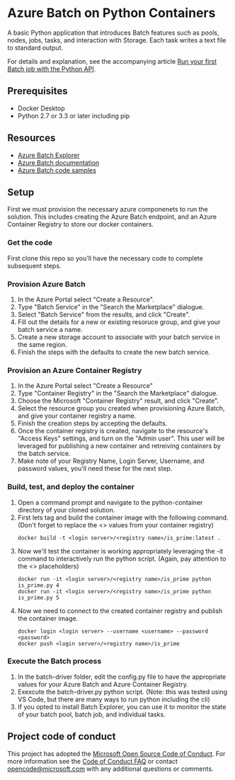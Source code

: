 
# Azure Batch on Python Containers

A basic Python application that introduces Batch features such as pools, nodes, jobs, tasks, and interaction with Storage. Each task writes a text file to standard output.

For details and explanation, see the accompanying article [Run your first Batch job with the Python API](https://docs.microsoft.com/azure/batch/quick-run-python).

## Prerequisites

- Docker Desktop
- Python 2.7 or 3.3 or later including pip

## Resources

- [Azure Batch Explorer](https://azure.github.io/BatchExplorer/)
- [Azure Batch documentation](https://docs.microsoft.com/azure/batch/)
- [Azure Batch code samples](https://github.com/Azure/azure-batch-samples)

## Setup

First we must provision the necessary azure componenets to run the solution.  This includes creating the Azure Batch endpoint, and an Azure Container Registry to store our docker containers.

### Get the code

First clone this repo so you'll have the necessary code to complete subsequent steps.

### Provision Azure Batch

1. In the Azure Portal select "Create a Resource".
1. Type "Batch Service" in the "Search the Marketplace" dialogue.
1. Select "Batch Service" from the results, and click "Create".
1. Fill out the details for a new or existing resoruce group, and give your batch service a name.
1. Create a new storage account to associate with your batch service in the same region.
1. Finish the steps with the defaults to create the new batch service.

### Provision an Azure Container Registry

1. In the Azure Portal select "Create a Resource"
1. Type "Container Registry" in the "Search the Marketplace" dialogue.
1. Choose the Microsoft "Container Registry" result, and click "Create".
1. Select the resource group you created when provisioning Azure Batch, and give your container registry a name.
1. Finish the creation steps by accepting the defaults.
1. Once the container registry is created, navigate to the resource's "Access Keys" settings, and turn on the "Admin user".  This user will be leveraged for publishing a new container and retreiving containers by the batch service.
1. Make note of your Registry Name, Login Server, Username, and password values, you'll need these for the next step.

### Build, test, and deploy the container

1. Open a command prompt and navigate to the python-container directory of your cloned solution.
1. First lets tag and build the container image with the following command.  (Don't forget to replace the <> values from your container registry)
    ```
    docker build -t <login server>/<registry name>/is_prime:latest .
    ```
3. Now we'll test the container is working appropriately leveraging the -it command to interactively run the python script.  (Again, pay attention to the <> placeholders)
    ```
    docker run -it <login server>/<registry name>/is_prime python is_prime.py 4
    docker run -it <login server>/<registry name>/is_prime python is_prime.py 5
    ```
4. Now we need to connect to the created container registry and publish the container image.
    ```
    docker login <login server> --username <username> --password <password>
    docker push <login server>/<registry name>/is_prime
    ```

### Execute the Batch process

1. In the batch-driver folder, edit the config.py file to have the appropriate values for your Azure Batch and Azure Container Registry.
1. Exexcute the batch-driver.py python script.  (Note: this was tested using VS Code, but there are many ways to run python including the cli)
1. If you opted to install Batch Explorer, you can use it to monitor the state of your batch pool, batch job, and individual tasks.

## Project code of conduct

This project has adopted the [Microsoft Open Source Code of Conduct](https://opensource.microsoft.com/codeofconduct/). For more information see the [Code of Conduct FAQ](https://opensource.microsoft.com/codeofconduct/faq/) or contact [opencode@microsoft.com](mailto:opencode@microsoft.com) with any additional questions or comments.
